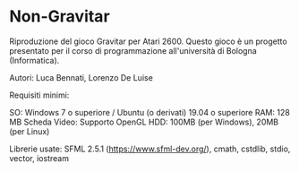 # Non-Gravitar

Riproduzione del gioco Gravitar per Atari 2600.
Questo gioco è un progetto presentato per il corso di programmazione all'università di Bologna (Informatica).

Autori: Luca Bennati, Lorenzo De Luise

Requisiti minimi:

SO: Windows 7 o superiore / Ubuntu (o derivati) 19.04 o superiore
RAM: 128 MB
Scheda Video: Supporto OpenGL
HDD: 100MB (per Windows), 20MB (per Linux)

Librerie usate: SFML 2.5.1 (https://www.sfml-dev.org/), cmath, cstdlib, stdio, vector, iostream
